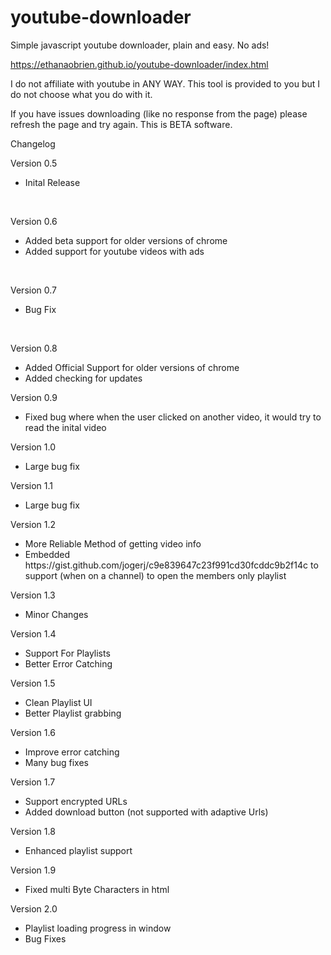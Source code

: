 # youtube-downloader
Simple javascript youtube downloader, plain and easy. No ads!

https://ethanaobrien.github.io/youtube-downloader/index.html


<p>I do not affiliate with youtube in ANY WAY. This tool is provided to you but I do not choose what you do with it.</p>

If you have issues downloading (like no response from the page) please refresh the page and try again. This is BETA software.

Changelog

Version 0.5
<ul><li>Inital Release</li></ul>
<br>

Version 0.6
<ul><li>Added beta support for older versions of chrome</li>
<li>Added support for youtube videos with ads</li></ul>
<br>

Version 0.7
<ul><li>Bug Fix</li></ul>
<br>

Version 0.8
<ul><li>Added Official Support for older versions of chrome</li>
<li>Added checking for updates</li></ul>

Version 0.9
<ul><li>Fixed bug where when the user clicked on another video, it would try to read the inital video</li></ul>

Version 1.0
<ul><li>Large bug fix</li></ul>

Version 1.1
<ul><li>Large bug fix</li></ul>

Version 1.2
<ul><li>More Reliable Method of getting video info</li>
<li>Embedded https://gist.github.com/jogerj/c9e839647c23f991cd30fcddc9b2f14c to support (when on a channel) to open the members only playlist</li></ul>

Version 1.3
<ul><li>Minor Changes</li></ul>

Version 1.4
<ul><li>Support For Playlists</li>
<li>Better Error Catching</li></ul>

Version 1.5
<ul><li>Clean Playlist UI</li>
<li>Better Playlist grabbing</li></ul>

Version 1.6
<ul><li>Improve error catching</li>
<li>Many bug fixes</li></ul>

Version 1.7
<ul><li>Support encrypted URLs</li>
<li>Added download button (not supported with adaptive Urls)</li></ul>

Version 1.8
<ul><li>Enhanced playlist support</li></ul>

Version 1.9
<ul><li>Fixed multi Byte Characters in html</li></ul>

Version 2.0
<ul><li>Playlist loading progress in window</li>
<li>Bug Fixes</li></ul>

